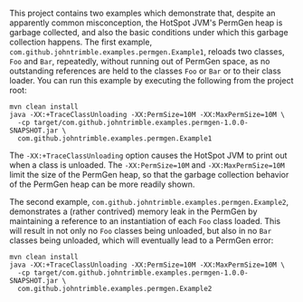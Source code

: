 This project contains two examples which demonstrate that, despite an apparently common misconception, the HotSpot JVM's PermGen heap is garbage collected, and also the basic conditions under which this garbage collection happens. The first example, `com.github.johntrimble.examples.permgen.Example1`, reloads two classes, `Foo` and `Bar`, repeatedly, without running out of PermGen space, as no outstanding references are held to the classes `Foo` or `Bar` or to their class loader. You can run this example by executing the following from the project root:

```
mvn clean install
java -XX:+TraceClassUnloading -XX:PermSize=10M -XX:MaxPermSize=10M \
  -cp target/com.github.johntrimble.examples.permgen-1.0.0-SNAPSHOT.jar \
  com.github.johntrimble.examples.permgen.Example1
```

The `-XX:+TraceClassUnloading` option causes the HotSpot JVM to print out when a class is unloaded. The `-XX:PermSize=10M` and `-XX:MaxPermSize=10M` limit the size of the PermGen heap, so that the garbage collection behavior of the PermGen heap can be more readily shown.

The second example, `com.github.johntrimble.examples.permgen.Example2`, demonstrates a (rather contrived) memory leak in the PermGen by maintaining a reference to an instantiation of each `Foo` class loaded. This will result in not only no `Foo` classes being unloaded, but also in no `Bar` classes being unloaded, which will eventually lead to a PermGen error:

```
mvn clean install
java -XX:+TraceClassUnloading -XX:PermSize=10M -XX:MaxPermSize=10M \ 
  -cp target/com.github.johntrimble.examples.permgen-1.0.0-SNAPSHOT.jar \
  com.github.johntrimble.examples.permgen.Example2
```
